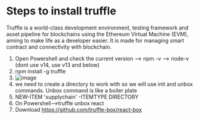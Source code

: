 # Steps to install truffle

Truffle is a world-class development environment, testing framework and asset pipeline for blockchains using the Ethereum Virtual Machine (EVM), aiming to make life as a developer easier. It is made for managing smart contract and connectivity with blockchain.

1) Open Powershell and check the current version --> npm -v --> node-v (dont use v14, use v13 and below)
2) npm install -g truffle
3) ![image](https://user-images.githubusercontent.com/26459890/126909465-7a193fc2-8842-4faf-8ff4-495170a9f65a.png)
4) we need to create a directory to work with so we will use init and unbox commands. Unbox command is like a boiler plate
5) NEW-ITEM 'supplychain' -ITEMTYPE DIRECTORY
6) On Powershell-->truffle unbox react
7) Download https://github.com/truffle-box/react-box
